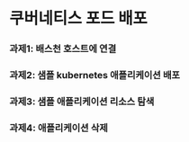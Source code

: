 # 쿠버네티스 포드 배포

### 과제1: 배스천 호스트에 연결

### 과제2: 샘플 kubernetes 애플리케이션 배포

### 과제3: 샘플 애플리케이션 리소스 탐색

### 과제4: 애플리케이션 삭제
